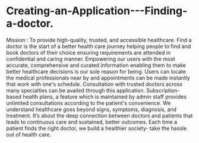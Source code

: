 # Creating-an-Application---Finding-a-doctor.
Mission : To provide high-quality, trusted, and accessible healthcare. 
Find a doctor is the start of a better health care journey helping people to find and book doctors of their choice ensuring requirements are attended in confidential and caring manner. 
Empowering our users with the most accurate, comprehensive and curated information enabling them to make better healthcare decisions is our sole reason for being.
Users can locate the medical professionals near by and appointments can be made instantly that work with one's schedule.
Consultation with trusted doctors across many specialties can be availed through this application.
Subscription-based health plans, a feature which is maintained by admin staff provides unlimited consultations according to the patient's convenience.
We understand healthcare goes beyond signs, symptoms, diagnosis, and treatment. It’s about the deep connection between doctors and patients that leads to continuous care and sustained, better outcomes.
Each time a patient finds the right doctor, we build a healthier society- take the hassle out of health care.



